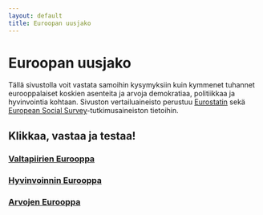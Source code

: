 ```yaml
---
layout: default
title: Euroopan uusjako
---
```



# Euroopan uusjako


Tällä sivustolla voit vastata samoihin kysymyksiin kuin kymmenet tuhannet eurooppalaiset koskien asenteita ja arvoja demokratiaa, politiikkaa ja hyvinvointia kohtaan. Sivuston vertailuaineisto perustuu [Eurostatin](http://epp.eurostat.ec.europa.eu/portal/page/portal/eurostat/home) sekä [European Social Survey](http://www.europeansocialsurvey.org/)-tutkimusaineiston tietoihin.


## Klikkaa, vastaa ja testaa!


### [Valtapiirien Eurooppa](https://muuankarski.shinyapps.io/shiny_ess_valta/)

### [Hyvinvoinnin Eurooppa]()

### [Arvojen Eurooppa]()









<!--

### Arvot ja asenteet

- [Mielipiteet demokratiasta](https://muuankarski.shinyapps.io/avoin-suomi-2014-shinydocs/shiny_demokratia.Rmd)
- [Mielipiteet hyvinvointipolitiikasta](https://muuankarski.shinyapps.io/avoin-suomi-2014-shinydocs/shiny_politiikka.Rmd)
- [Luottamus ihmisiin ja yhteiskuntaan](https://muuankarski.shinyapps.io/avoin-suomi-2014-shinydocs/shiny_luottamus.Rmd)
- [Kokemus elämänhallinnasta](https://muuankarski.shinyapps.io/avoin-suomi-2014-shinydocs/shiny_hallinta.Rmd)

### Työ, elinolot ja toimeentulo


- [Köyhyys ja aineellinen puute](https://muuankarski.shinyapps.io/avoin-suomi-2014-shinydocs/shiny_koyhyys.Rmd)
- [Työ ja toimeentulo - tekeillä..](https://muuankarski.shinyapps.io/avoin-suomi-2014-shinydocs/shiny_eurostat.Rmd)


### Maatason indikaattoreita sosiaalipolitiikasta ja hyvinvoinnista

Tällä härvelillä voit laskea korrelaatioita sekä piirtää aikasarjoja ja karttoja yli tuhannesta (1000) [Quality of Government](http://www.qog.pol.gu.se/)-instituutin *avoimesta* [Social Policy](http://www.qog.pol.gu.se/data/datadownloads/qogsocialpolicydata/)-datasta löytyvästä indikaattorista.

- [Correlation gadget on Quality of Govenment data - Social Policy data](http://glimmer.rstudio.com/muuankarski/QogSocPol/)


-->
